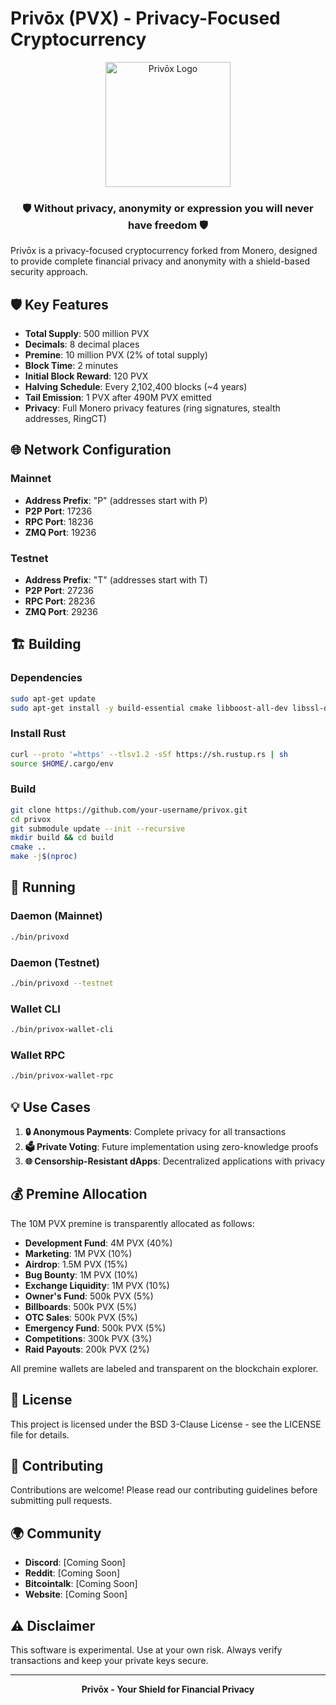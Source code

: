 # Privōx (PVX) - Privacy-Focused Cryptocurrency

<div align="center">
  <img src="assets/images/privox-logo.png" alt="Privōx Logo" width="200"/>
  <h3>🛡️ Without privacy, anonymity or expression you will never have freedom 🛡️</h3>
</div>

Privōx is a privacy-focused cryptocurrency forked from Monero, designed to provide complete financial privacy and anonymity with a shield-based security approach.

## 🛡️ Key Features

- **Total Supply**: 500 million PVX
- **Decimals**: 8 decimal places  
- **Premine**: 10 million PVX (2% of total supply)
- **Block Time**: 2 minutes
- **Initial Block Reward**: 120 PVX
- **Halving Schedule**: Every 2,102,400 blocks (~4 years)
- **Tail Emission**: 1 PVX after 490M PVX emitted
- **Privacy**: Full Monero privacy features (ring signatures, stealth addresses, RingCT)

## 🌐 Network Configuration

### Mainnet
- **Address Prefix**: "P" (addresses start with P)
- **P2P Port**: 17236
- **RPC Port**: 18236
- **ZMQ Port**: 19236

### Testnet
- **Address Prefix**: "T" (addresses start with T)
- **P2P Port**: 27236
- **RPC Port**: 28236
- **ZMQ Port**: 29236

## 🏗️ Building

### Dependencies
```bash
sudo apt-get update
sudo apt-get install -y build-essential cmake libboost-all-dev libssl-dev libzmq3-dev libunbound-dev libsodium-dev libunwind8-dev liblzma-dev libreadline6-dev libldns-dev libexpat1-dev doxygen graphviz libpgm-dev qttools5-dev-tools libhidapi-dev libusb-1.0-0-dev libprotobuf-dev protobuf-compiler libudev-dev
```

### Install Rust
```bash
curl --proto '=https' --tlsv1.2 -sSf https://sh.rustup.rs | sh
source $HOME/.cargo/env
```

### Build
```bash
git clone https://github.com/your-username/privox.git
cd privox
git submodule update --init --recursive
mkdir build && cd build
cmake ..
make -j$(nproc)
```

## 🚀 Running

### Daemon (Mainnet)
```bash
./bin/privoxd
```

### Daemon (Testnet)
```bash
./bin/privoxd --testnet
```

### Wallet CLI
```bash
./bin/privox-wallet-cli
```

### Wallet RPC
```bash
./bin/privox-wallet-rpc
```

## 💡 Use Cases

1. **🔒 Anonymous Payments**: Complete privacy for all transactions
2. **🗳️ Private Voting**: Future implementation using zero-knowledge proofs
3. **🌐 Censorship-Resistant dApps**: Decentralized applications with privacy

## 💰 Premine Allocation

The 10M PVX premine is transparently allocated as follows:
- **Development Fund**: 4M PVX (40%)
- **Marketing**: 1M PVX (10%)
- **Airdrop**: 1.5M PVX (15%)
- **Bug Bounty**: 1M PVX (10%)
- **Exchange Liquidity**: 1M PVX (10%)
- **Owner's Fund**: 500k PVX (5%)
- **Billboards**: 500k PVX (5%)
- **OTC Sales**: 500k PVX (5%)
- **Emergency Fund**: 500k PVX (5%)
- **Competitions**: 300k PVX (3%)
- **Raid Payouts**: 200k PVX (2%)

All premine wallets are labeled and transparent on the blockchain explorer.

## 📄 License

This project is licensed under the BSD 3-Clause License - see the LICENSE file for details.

## 🤝 Contributing

Contributions are welcome! Please read our contributing guidelines before submitting pull requests.

## 🌍 Community

- **Discord**: [Coming Soon]
- **Reddit**: [Coming Soon]
- **Bitcointalk**: [Coming Soon]
- **Website**: [Coming Soon]

## ⚠️ Disclaimer

This software is experimental. Use at your own risk. Always verify transactions and keep your private keys secure.

---

<div align="center">
  <strong>Privōx - Your Shield for Financial Privacy</strong>
</div>